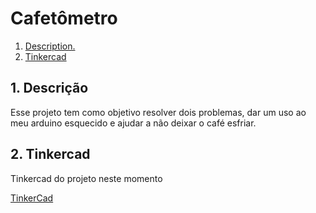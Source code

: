 # Cafetômetro

1. [ Description. ](#desc)
2. [ Tinkercad ](#tinkercad)

<a name="desc"></a>
## 1. Descrição

Esse projeto tem como objetivo resolver dois problemas, dar um uso ao meu arduino esquecido e ajudar a não deixar o café esfriar.

<a name="tinkercad"></a>
## 2. Tinkercad

Tinkercad do projeto neste momento

[TinkerCad](https://www.tinkercad.com/things/aXVhiHVS6pv-cafetometro-setup/editel?sharecode=AZhJOKGMhrTikDS8NJhCn4-B_fKZe2LaZXSaKkZIl34)
